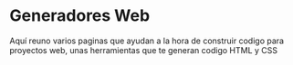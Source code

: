
# Generadores Web
Aquí reuno varios paginas que ayudan a la hora de construir codigo para proyectos web, unas herramientas que te generan codigo HTML y CSS
